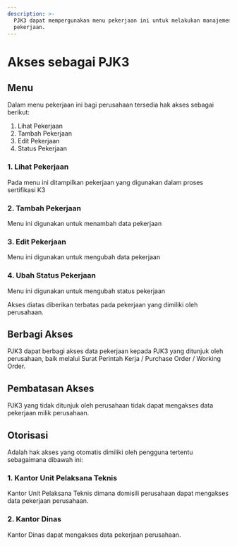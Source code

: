 ```yaml
---
description: >-
  PJK3 dapat mempergunakan menu pekerjaan ini untuk melakukan manajemen
  pekerjaan.
---
```


# Akses sebagai PJK3

## Menu

Dalam menu pekerjaan ini bagi perusahaan tersedia hak akses sebagai berikut:

1. Lihat Pekerjaan
2. Tambah Pekerjaan
3. Edit Pekerjaan
4. Status Pekerjaan

### 1. Lihat Pekerjaan

Pada menu ini ditampilkan pekerjaan yang digunakan dalam proses sertifikasi K3

### 2. Tambah Pekerjaan

Menu ini digunakan untuk menambah data pekerjaan

### 3. Edit Pekerjaan

Menu ini digunakan untuk mengubah data pekerjaan

### 4. Ubah Status Pekerjaan

Menu ini digunakan untuk mengubah status pekerjaan



Akses diatas diberikan terbatas pada pekerjaan yang dimiliki oleh perusahaan.

## Berbagi Akses

PJK3 dapat berbagi akses data pekerjaan kepada PJK3 yang ditunjuk oleh perusahaan, baik melalui Surat Perintah Kerja / Purchase Order / Working Order.

## Pembatasan Akses

PJK3 yang tidak ditunjuk oleh perusahaan tidak dapat mengakses data pekerjaan milik perusahaan.

## Otorisasi

Adalah hak akses yang otomatis dimiliki oleh pengguna tertentu sebagaimana dibawah ini:

### 1. Kantor Unit Pelaksana Teknis

Kantor Unit Pelaksana Teknis dimana domisili perusahaan dapat mengakses data pekerjaan perusahaan.

### 2. Kantor Dinas

Kantor Dinas dapat mengakses data pekerjaan perusahaan.

